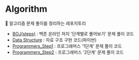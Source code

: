 # Algorithm

🚀 알고리즘 문제 풀이를 정리하는 레포지토리

* [BOJ(steps)][BOJ_steps_Repo_Link] : 백준 온라인 저지 '단계별로 풀어보기' 문제 풀이 코드
* [Data Structure][Data Structure_Link] : 자료 구조 구현 코드(파이썬)
* [Programmers_Step1][Programmers_Step1_Repo_Link] : 프로그래머스 '1단계' 문제 풀이 코드
* [Programmers_Step2][Programmers_Step2_Repo_Link] : 프로그래머스 '2단계' 문제 풀이 코드


[BOJ_steps_Repo_Link]: https://github.com/hueco3/Algorithm/tree/main/BOJ/steps
[Data Structure_Link]: https://github.com/hueco3/Algorithm/tree/main/Data%20Structure
[Programmers_Step1_Repo_Link]: https://github.com/hueco3/Algorithm/tree/main/Programmers/Step1
[Programmers_Step2_Repo_Link]: https://github.com/hueco3/Algorithm/tree/main/Programmers/Step2
